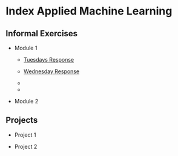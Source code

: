 # Index Applied Machine Learning

## Informal Exercises

- Module 1 
  
  - [Tuesdays Response](tues1.md)
  
  - [Wednesday Response](wed1.md)

  - 
  
  - 

- Module 2


## Projects

- Project 1

- Project 2